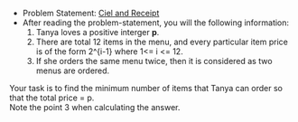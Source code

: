 * Problem Statement: [Ciel and Receipt](https://www.codechef.com/problems/CIELRCPT)  
* After reading the problem-statement, you will the following information:  
  1.  Tanya loves a positive interger **p**.  
  2.  There are total 12 items in the menu, and every particular item price is of the form 2^{i-1} where 1<= i <= 12. 
  3.  If she orders the same menu twice, then it is considered as two menus are ordered.  
  
Your task is to find the minimum number of items that Tanya can order so that the total price = p.  
Note the point 3 when calculating the answer.  
